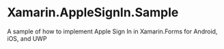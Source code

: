 # Xamarin.AppleSignIn.Sample
A sample of how to implement Apple Sign In in Xamarin.Forms for Android, iOS, and UWP
